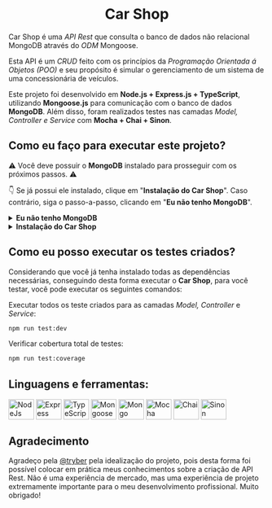 <h1 align="center">Car Shop</h1>

Car Shop é uma *API Rest* que consulta o banco de dados não relacional MongoDB através do *ODM* Mongoose.

Esta API é um *CRUD* feito com os princípios da *Programação Orientada á Objetos (POO)* e seu propósito é simular o gerenciamento de um sistema de uma concessionária de veículos.

Este projeto foi desenvolvido em **Node.js + Express.js + TypeScript**, utilizando **Mongoose.js** para comunicação com o banco de dados **MongoDB**. Além disso, foram realizados testes nas camadas *Model, Controller e Service* com **Mocha + Chai + Sinon**.

## Como eu faço para executar este projeto?
⚠️ Você deve possuir o **MongoDB** instalado para prosseguir com os próximos passos. ⚠️

👇 Se já possui ele instalado, clique em "**Instalação do Car Shop**". Caso contrário, siga o passo-a-passo, clicando em "**Eu não tenho MongoDB**".

<details>
<summary><b>Eu não tenho MongoDB</b></summary>

Existem muitos tipos de instalações diferentes onde cada uma corresponde á um respectivo sistema operacional.

Clicando no link do com o nome do seu sistema operacional, você será direcionado para um tutorial da própria documentação do MongoDB.

[![Linux](https://img.shields.io/badge/Linux-FCC624?style=for-the-badge&logo=linux&logoColor=black)](https://www.mongodb.com/docs/manual/administration/install-on-linux/) [![macOS](https://img.shields.io/badge/mac%20os-000000?style=for-the-badge&logo=macos&logoColor=F0F0F0)](https://www.mongodb.com/docs/manual/tutorial/install-mongodb-on-os-x/) [![Windows](https://img.shields.io/badge/Windows-0078D6?style=for-the-badge&logo=windows&logoColor=white)](https://www.mongodb.com/docs/manual/tutorial/install-mongodb-on-windows/)

Depois disso, siga com a instalação do **Car Shop**.
</details>

<details>
<summary><b>Instalação do Car Shop</b></summary>

Clone o projeto na sua máquina local:
```bash
git clone git@github.com:Adolligit/car-shop.git
```

Entre na pasta **/car-shop** e instale as dependências:
```bash
cd /car-shop

npm install
```

Inicie a aplicação em modo de desenvolvimento:
```bash
npm run dev
```

</details>

## Como eu posso executar os testes criados?
Considerando que você já tenha instalado todas as dependências necessárias, conseguindo desta forma executar o **Car Shop**, para você testar, você pode executar os seguintes comandos:

Executar todos os teste criados para as camadas *Model, Controller* e *Service*:
```bash
npm run test:dev
```

Verificar cobertura total de testes:
```bash
npm run test:coverage
```
##  Linguagens e ferramentas:
<div>
    <a href="https://nodejs.org/en/"><img align="center" alt="NodeJs" height="40" width="50" src="https://cdn.jsdelivr.net/gh/devicons/devicon/icons/nodejs/nodejs-original.svg"></a>
    <a href="https://expressjs.com/pt-br/"><img align="center" alt="Express" height="40" width="50" src="https://cdn.jsdelivr.net/gh/devicons/devicon/icons/express/express-original.svg"></a>
    <a href="https://www.typescriptlang.org/"><img align="center" alt="TypeScript" height="40" width="50" src="https://cdn.jsdelivr.net/gh/devicons/devicon/icons/typescript/typescript-original.svg"></a>
    <a href="https://mongoosejs.com/"><img align="center" alt="Mongoose" height="40" width="50" src="https://avatars.githubusercontent.com/u/7552965?s=280&v=4"></a>
    <a href="https://www.mongodb.com/"><img align="center" alt="Mongo" height="40" width="50" src="https://cdn.jsdelivr.net/gh/devicons/devicon/icons/mongodb/mongodb-plain-wordmark.svg"></a>
    <a href="https://mochajs.org/"><img align="center" alt="Mocha" height="40" width="50" src="https://cdn.jsdelivr.net/gh/devicons/devicon/icons/mocha/mocha-plain.svg"></a>
    <a href="https://www.chaijs.com/"><img align="center" alt="Chai" height="40" width="50" src="https://cdn.icon-icons.com/icons2/2699/PNG/512/chaijs_logo_icon_168435.png"></a>
    <a href="https://sinonjs.org/"><img align="center" alt="Sinon" height="40" width="50" src="https://avatars.githubusercontent.com/u/6570253?s=280&v=4"></a>
</div>

## Agradecimento
Agradeço pela [@tryber](https://github.com/tryber) pela idealização do projeto, pois desta forma foi possível colocar em prática meus conhecimentos sobre a criação de API Rest. Não é uma experiência de mercado, mas uma experiência de projeto extremamente importante para o meu desenvolvimento profissional. Muito obrigado!


<!-- Ta faltando descrever a instalação do projeto com o Dockerfile / docker-compose.yml -->